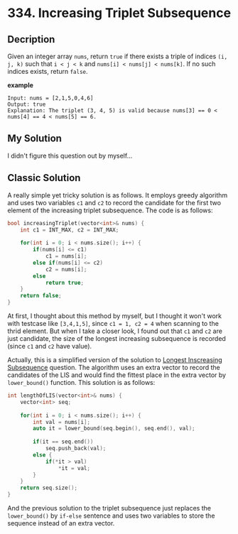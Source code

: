 # 334. Increasing Triplet Subsequence
## Decription
Given an integer array `nums`, return `true` if there exists a triple of indices `(i, j, k)` such that `i < j < k` and `nums[i] < nums[j] < nums[k]`. If no such indices exists, return `false`.

**example**
```
Input: nums = [2,1,5,0,4,6]
Output: true
Explanation: The triplet (3, 4, 5) is valid because nums[3] == 0 < nums[4] == 4 < nums[5] == 6.
```

## My Solution
I didn't figure this question out by myself...

## Classic Solution
A really simple yet tricky solution is as follows. It employs greedy algorithm and uses two variables `c1` and `c2` to record the candidate for the first two element of the increasing triplet subsequence. The code is as follows:
```C++
bool increasingTriplet(vector<int>& nums) {
    int c1 = INT_MAX, c2 = INT_MAX;
    
    for(int i = 0; i < nums.size(); i++) {
        if(nums[i] <= c1) 
            c1 = nums[i];
        else if(nums[i] <= c2)
            c2 = nums[i];
        else
            return true;
    }
    return false;
}
```

At first, I thought about this method by myself, but I thought it won't work with testcase like `[3,4,1,5]`, since `c1 = 1, c2 = 4` when scanning to the thrid element. But when I take a closer look, I found out that `c1` and `c2` are just candidate, the size of the longest increasing subsequence is recorded (since `c1` and `c2` have value).

Actually, this is a simplified version of the solution to [Longest Inscreasing Subsequence](https://leetcode.com/problems/longest-increasing-subsequence/) question. The algorithm uses an extra vector to record the candidates of the LIS and would find the fittest place in the extra vector by `lower_bound()` function. This solution is as follows:
```C++
int lengthOfLIS(vector<int>& nums) {
    vector<int> seq;
    
    for(int i = 0; i < nums.size(); i++) {
        int val = nums[i];
        auto it = lower_bound(seq.begin(), seq.end(), val);
        
        if(it == seq.end()) 
            seq.push_back(val);
        else {
            if(*it > val) 
                *it = val;
        }
    }
    return seq.size();
}
```
And the previous solution to the triplet subsequence just replaces the `lower_bound()` by `if-else` sentence and uses two variables to store the sequence instead of an extra vector.